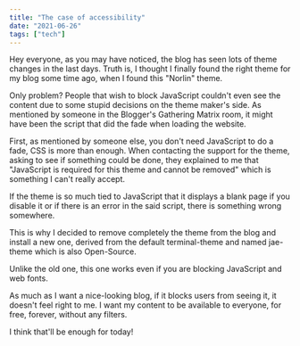 ```yaml
---
title: "The case of accessibility"
date: "2021-06-26"
tags: ["tech"]
---
```


Hey everyone, as you may have noticed, the blog has seen lots of theme changes in the last days. Truth is, I thought I finally found the right theme for my blog some time ago, when I found this "Norlin" theme.

Only problem? People that wish to block JavaScript couldn't even see the content due to some stupid decisions on the theme maker's side. As mentioned by someone in the Blogger's Gathering Matrix room, it might have been the script that did the fade when loading the website.

First, as mentioned by someone else, you don't need JavaScript to do a fade, CSS is more than enough. When contacting the support for the theme, asking to see if something could be done, they explained to me that "JavaScript is required for this theme and cannot be removed" which is something I can't really accept.

If the theme is so much tied to JavaScript that it displays a blank page if you disable it or if there is an error in the said script, there is something wrong somewhere.

This is why I decided to remove completely the theme from the blog and install a new one, derived from the default terminal-theme and named jae-theme which is also Open-Source.

Unlike the old one, this one works even if you are blocking JavaScript and web fonts.

As much as I want a nice-looking blog, if it blocks users from seeing it, it doesn't feel right to me. I want my content to be available to everyone, for free, forever, without any filters.

I think that'll be enough for today!
